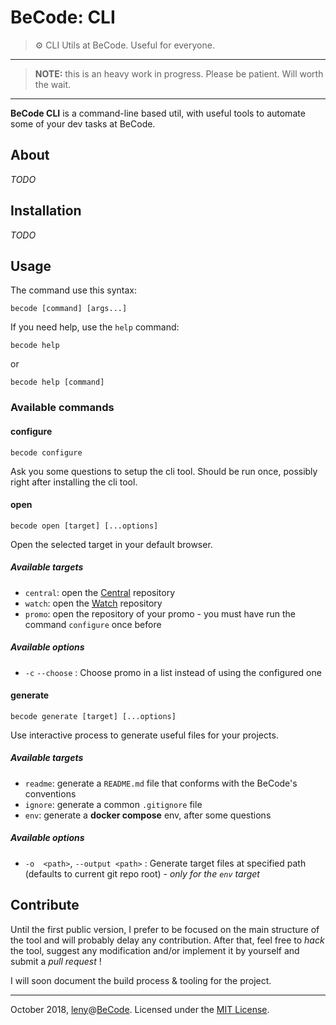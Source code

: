 # BeCode: CLI

> ⚙️ CLI Utils at BeCode. Useful for everyone.

* * *

> **NOTE:** this is an heavy work in progress. Please be patient. Will worth the wait.

* * *

**BeCode CLI** is a command-line based util, with useful tools to automate some of your dev tasks at BeCode.

## About

*TODO*

## Installation

*TODO*

## Usage

The command use this syntax:

    becode [command] [args...]

If you need help, use the `help` command:

    becode help

or

    becode help [command]

### Available commands

#### configure

    becode configure

Ask you some questions to setup the cli tool.
Should be run once, possibly right after installing the cli tool.

#### open

    becode open [target] [...options]

Open the selected target in your default browser.

##### Available targets

- `central`: open the [Central](https://github.com/becodeorg/Central) repository
- `watch`: open the [Watch](https://github.com/becodeorg/The-Watch) repository
- `promo`: open the repository of your promo - you must have run the command `configure` once before

##### Available options

- `-c` `--choose` : Choose promo in a list instead of using the configured one

#### generate

    becode generate [target] [...options]

Use interactive process to generate useful files for your projects.

##### Available targets

- `readme`: generate a `README.md` file that conforms with the BeCode's conventions
- `ignore`: generate a common `.gitignore` file
- `env`: generate a **docker compose** env, after some questions

##### Available options

- `-o  <path>`, `--output <path>` : Generate target files at specified path (defaults to current git repo root) - *only for the `env` target*

## Contribute

Until the first public version, I prefer to be focused on the main structure of the tool and will probably delay any contribution.
After that, feel free to _hack_ the tool, suggest any modification and/or implement it by yourself and submit a _pull request_ !

I will soon document the build process & tooling for the project.

* * *

October 2018, [leny](https://leny.me)@[BeCode](https://becode.org).
Licensed under the [MIT License](./LICENSE).
